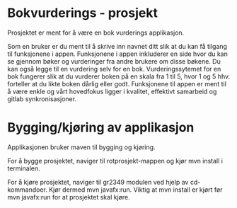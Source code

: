 # Bokvurderings - prosjekt
 
Prosjektet er ment for å være en bok vurderings applikasjon. 

Som en bruker er du ment til å skrive inn navnet ditt slik at du kan få tilgang til funksjonene i appen. Funksjonene i appen inkluderer en side hvor du kan se gjennom bøker og vurderinger fra andre brukere om disse bøkene. Du kan også legge til en vurdering selv for en bok. Vurderingssytemet for en bok fungerer slik at du vurderer boken på en skala fra 1 til 5, hvor 1 og 5 hhv. forteller at du likte boken dårlig eller godt. Funksjonene til appen er ment til å være enkle og vårt hovedfokus ligger i kvalitet, effektivt samarbeid og gitlab synkronisasjoner. 

# Bygging/kjøring av applikasjon

Applikasjonen bruker maven til bygging og kjøring. 

For å bygge prosjektet, naviger til rotprosjekt-mappen og kjør mvn install i terminalen. 

For å kjøre prosjektet, naviger til gr2349 modulen ved hjelp av cd-kommandoer. Kjør dermed mvn javafx:run. Viktig at mvn install er kjørt før mvn javafx:run for at prosjektet skal kjøre. 


